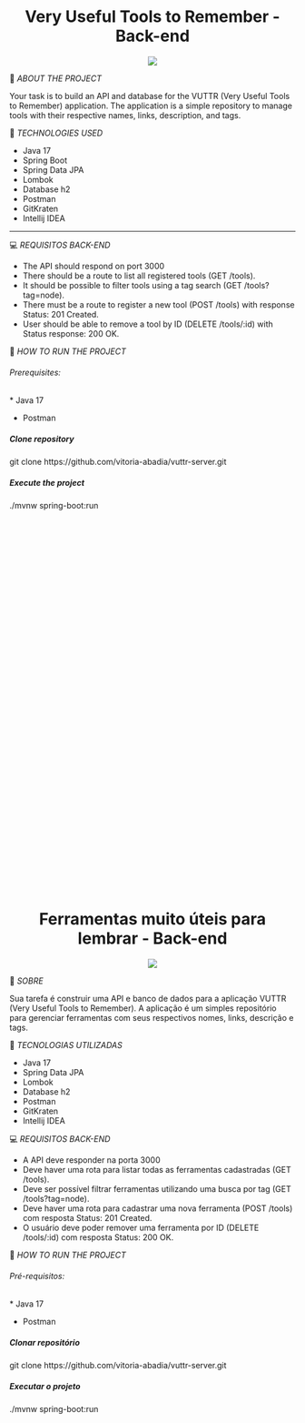 <h1 align="center"> Very Useful Tools to Remember - Back-end</h1>
<p align="center">
<img loading="lazy" src="http://img.shields.io/static/v1?label=STATUS&message=EM%20DEVELOPMENT&color=GREEN&style=for-the-badge"/>
</p>

🧐 *ABOUT THE PROJECT*

Your task is to build an API and database for the VUTTR (Very Useful Tools to Remember) application. The application is a simple repository to manage tools with their respective names,
links, description, and tags.

🧰 *TECHNOLOGIES USED*

* Java 17 
* Spring Boot
* Spring Data JPA
* Lombok
* Database h2
* Postman
* GitKraten
* Intellij IDEA
---
💻 *REQUISITOS BACK-END*

* The API should respond on port 3000
* There should be a route to list all registered tools (GET /tools).
* It should be possible to filter tools using a tag search (GET /tools?tag=node).
* There must be a route to register a new tool (POST /tools) with response Status: 201 Created.
* User should be able to remove a tool by ID (DELETE /tools/:id) with Status response: 200 OK.

🚩 *HOW TO RUN THE PROJECT*

<h6>Prerequisites: </h6>
* Java 17

* Postman

<h5>Clone repository</h5>
git clone https://github.com/vitoria-abadia/vuttr-server.git

<h5>Execute the project</h5>
./mvnw spring-boot:run
  <br>
  <br>
  <br>
  <br>
  <br>
  <br>
  <br>
  <br>
  <br>
  <br>
  <br>
  <br>
  <br>
  <br>
  <br>
  <br>
  <br>
  <br>
  <br>
  <br>
  <br>
  <br>
  <br>
  <br>
  <br>
  <br>
  <br>
  <br>
  <br>
  <br>
  <br>
  <br>
  <br>
  <br>
  <br>
  <br>
  <br>
  <br>
  <br>
  <br>
<h1 align="center"> Ferramentas muito úteis para lembrar - Back-end</h1>
<p align="center">
<img loading="lazy" src="http://img.shields.io/static/v1?label=STATUS&message=EM%20DESENVOLVIMENTO&color=GREEN&style=for-the-badge"/>
</p>

🧐 *SOBRE*

Sua tarefa é construir uma API e banco de dados para a aplicação VUTTR (Very Useful Tools to Remember). A aplicação é um simples repositório para gerenciar ferramentas com seus respectivos nomes, links, descrição e tags.

🧰 *TECNOLOGIAS UTILIZADAS*
* Java 17
* Spring Data JPA
* Lombok
* Database h2
* Postman
* GitKraten
* Intellij IDEA

💻 *REQUISITOS BACK-END*

* A API deve responder na porta 3000
* Deve haver uma rota para listar todas as ferramentas cadastradas (GET /tools).
* Deve ser possível filtrar ferramentas utilizando uma busca por tag (GET /tools?tag=node).
* Deve haver uma rota para cadastrar uma nova ferramenta (POST /tools) com resposta Status: 201 Created. 
* O usuário deve poder remover uma ferramenta por ID (DELETE /tools/:id) com resposta Status: 200 OK.


🚩 *HOW TO RUN THE PROJECT*

<h6>Pré-requisitos: </h6>
* Java 17

* Postman

<h5>Clonar repositório</h5>
git clone https://github.com/vitoria-abadia/vuttr-server.git

<h5>Executar o projeto</h5>
./mvnw spring-boot:run
